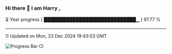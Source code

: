 ### Hi there 👋 I am Harry , 

⏳ Year progress { █████████████████████████████▁ } 97.77 %

---

⏰ Updated on Mon, 23 Dec 2024 19:43:03 GMT

![Progress Bar CI](https://github.com/duykhang68/duykhang68/workflows/Progress%20Bar%20CI/badge.svg)
